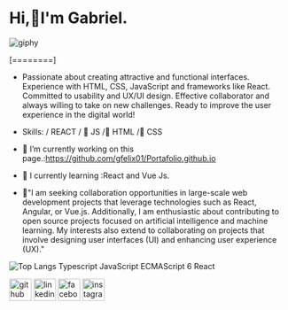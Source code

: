 # Hi,&#x1F44B;I'm Gabriel.
![giphy](https://github.com/gfelix01/gfelix01/assets/98698512/8b162669-c155-49b7-91d0-a255888d74d7)



[========]

- Passionate about creating attractive and functional interfaces. Experience with HTML, CSS, JavaScript and frameworks like React. Committed to usability and UX/UI design. Effective collaborator and always willing to take on new challenges. Ready to improve the user experience in the digital world!

- Skills: / REACT / &#x1F3A5; <!-- 🔥 -->
JS /&#x1F4D1; <!-- Libro -->
HTML /&#x1F3A8; <!-- 🎨 -->
 CSS

- 🔭 I’m currently working on this page.:https://github.com/gfelix01/Portafolio.github.io 
- 🌱 I  currently learning :React and Vue Js. 
- 👯"I am seeking collaboration opportunities in large-scale web development projects that leverage technologies such as React, Angular, or Vue.js. Additionally, I am enthusiastic about contributing to open source projects focused on artificial intelligence and machine learning. My interests also extend to collaborating on projects that involve designing user interfaces (UI) and enhancing user experience (UX)."

![Top Langs](https://github-readme-stats.vercel.app/api/top-langs/?username=gfelix01&hid_progress=true)
Typescript JavaScript ECMAScript 6 React

[<img src='https://cdn.jsdelivr.net/npm/simple-icons@3.0.1/icons/github.svg' alt='github' height='40'>](https://github.com/https://github.com/gfelix01)  [<img src='https://cdn.jsdelivr.net/npm/simple-icons@3.0.1/icons/linkedin.svg' alt='linkedin' height='40'>](https://www.linkedin.com/in/https://www.linkedin.com/in/arturo-felix-dssn20//)  [<img src='https://cdn.jsdelivr.net/npm/simple-icons@3.0.1/icons/facebook.svg' alt='facebook' height='40'>](https://www.facebook.com/https://web.facebook.com/gabrielarturo.felixpaez/)  [<img src='https://cdn.jsdelivr.net/npm/simple-icons@3.0.1/icons/instagram.svg' alt='instagram' height='40'>](https://www.instagram.com/https://www.instagram.com/felix5637_//)  

